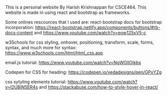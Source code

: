 This is a personal website By Harish Krishnappan for CSCE464. This website is made in using react and bootstrap as frameworks. 

Some onlines rescources that I used are:
react-bootstrap docs for bootstrap incorporation: https://react-bootstrap.netlify.app/components/buttons/#rb-docs-content and https://www.youtube.com/watch?v=eow125xV5-c

w3Schools for css styling, onhover, positioning, transform, scale, forms, syntax, and much more for syntax: https://www.w3schools.com/html/html_css.asp

email.js tutorial: https://www.youtube.com/watch?v=NgWGllOjkbs

Codepen for CSS for heading: https://codepen.io/vedadesigns/pen/GPxYZg

css sytyling elements tutorial: https://www.youtube.com/watch?v=I2UBjN5ER4s and https://stackabuse.com/how-to-style-hover-in-react/

